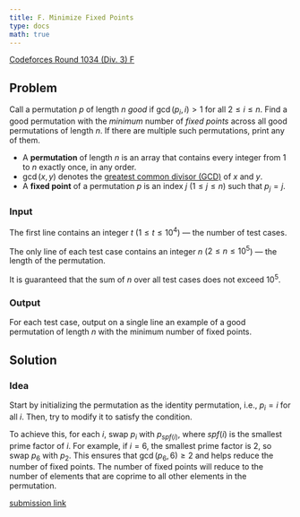 ```yaml
---
title: F. Minimize Fixed Points
type: docs
math: true
---
```


[Codeforces Round 1034 (Div. 3) F](https://codeforces.com/contest/2123/problem/F)

## Problem

Call a permutation $p$ of length $n$ *good* if $\gcd(p_i, i) > 1$ for all $2 \le i \le n$. Find a good permutation with the *minimum* number of *fixed points* across all good permutations of length $n$. If there are multiple such permutations, print any of them.

- A **permutation** of length $n$ is an array that contains every integer from $1$ to $n$ exactly once, in any order.
- $\gcd(x, y)$ denotes the [greatest common divisor (GCD)](https://en.wikipedia.org/wiki/Greatest_common_divisor) of $x$ and $y$.
- A **fixed point** of a permutation $p$ is an index $j$ ($1 \le j \le n$) such that $p_j = j$.

### **Input**
The first line contains an integer $t$ ($1 \le t \le 10^4$) — the number of test cases.

The only line of each test case contains an integer $n$ ($2 \le n \le 10^5$) — the length of the permutation.

It is guaranteed that the sum of $n$ over all test cases does not exceed $10^5$.

### **Output**
For each test case, output on a single line an example of a good permutation of length $n$ with the minimum number of fixed points.

## Solution

### Idea
Start by initializing the permutation as the identity permutation, i.e., $p_i = i$ for all $i$. Then, try to modify it to satisfy the condition.

To achieve this, for each $i$, swap $p_i$ with $p_{spf(i)}$, where $spf(i)$ is the smallest prime factor of $i$. For example, if $i = 6$, the smallest prime factor is $2$, so swap $p_6$ with $p_2$. This ensures that $\gcd(p_6, 6) \ge 2$ and helps reduce the number of fixed points. The number of fixed points will reduce to the number of elements that are coprime to all other elements in the permutation.

[submission link](https://codeforces.com/contest/2123/submission/327012810)
